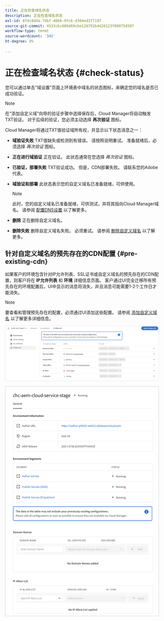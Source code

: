 ```yaml
---
title: 正在检查域名状态
description: 正在检查域名状态
exl-id: 8fdc8dda-7dbf-46b6-9fc6-d304ed377197
source-git-commit: 4533cbc689d69cbe126791b4426123f890754507
workflow-type: tm+mt
source-wordcount: '341'
ht-degree: 0%

---
```


# 正在检查域名状态 {#check-status}

您可以通过单击“域设置”页面上环境表中域名的状态图标，来确定您的域名是否已成功验证。

>[!NOTE]
>在“添加自定义域”向导的验证步骤中选择保存后，Cloud Manager将自动触发TXT验证。 对于后续的验证，您必须主动选择 **再次验证** 图标。

Cloud Manager将通过TXT值验证域所有权，并显示以下状态消息之一：

* **域验证失败**
TXT值缺失或检测到有错误。 请按照说明重试。 准备就绪后，必须选择 
*再次验证* 图标。

* **正在进行域验证**
正在验证。 此状态通常在您选择 
*再次验证* 图标。

* **已验证，部署失败**
TXT验证成功。 但是，CDN部署失败。 请联系您的Adobe代表。

* **域验证和部署**
此状态表示您的自定义域名已准备就绪，可供使用。
   >[!NOTE]
   >此时，您的自定义域名已准备就绪，可供测试，并将其指向Cloud Manager域名。 请参阅 [配置DNS设置](/help/implementing/cloud-manager/custom-domain-names/configure-dns-settings.md) 以了解更多。

* **删除**
正在删除自定义域名。

* **删除失败**
删除自定义域名失败。 必须重试。 请参阅 [删除自定义域名](/help/implementing/cloud-manager/custom-domain-names/delete-custom-domain-name.md) 以了解更多。


## 针对自定义域名的预先存在的CDN配置 {#pre-existing-cdn}

如果客户的环境包含针对IP允许列表、SSL证书或自定义域名的预先存在的CDN配置，则客户将在 **IP允许列表** 和 **环境** 详细信息页面。 客户通过UI完全迁移所有预先存在的环境配置后，UI中显示的消息将消失，并且消息可能需要1-2个工作日才能消失。

>[!NOTE]
>要查看和管理预先存在的配置，必须通过UI添加这些配置。 请参阅 [添加自定义域名](/help/implementing/cloud-manager/custom-domain-names/add-custom-domain-name.md) 以了解更多详细信息。

![](/help/implementing/cloud-manager/assets/ip-allow-list-message1.png)

![](/help/implementing/cloud-manager/assets/ip-allow-list-message2.png)
